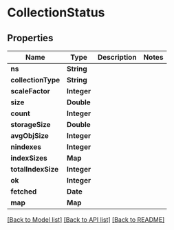 # CollectionStatus
## Properties

Name | Type | Description | Notes
------------ | ------------- | ------------- | -------------
**ns** | **String** |  | 
**collectionType** | **String** |  | 
**scaleFactor** | **Integer** |  | 
**size** | **Double** |  | 
**count** | **Integer** |  | 
**storageSize** | **Double** |  | 
**avgObjSize** | **Integer** |  | 
**nindexes** | **Integer** |  | 
**indexSizes** | **Map** |  | 
**totalIndexSize** | **Integer** |  | 
**ok** | **Integer** |  | 
**fetched** | **Date** |  | 
**map** | **Map** |  | 

[[Back to Model list]](../README.md#documentation-for-models) [[Back to API list]](../README.md#documentation-for-api-endpoints) [[Back to README]](../README.md)


